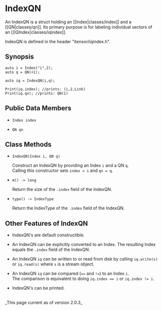 # IndexQN

An IndexQN is a struct holding an [[Index|classes/index]] and a [[QN|classes/qn]]. Its primary
purpose is for labeling individual sectors of an [[IQIndex|classes/iqindex]].

IndexQN is defined in the header "itensor/iqindex.h".

## Synopsis

    auto i = Index("i",2);
    auto q = QN(+1);

    auto iq = IndexQN(i,q);

    Print(iq.index); //prints: (i,2,Link)
    Print(iq.qn); //prints: QN(1)

## Public Data Members

* `Index index`

* `QN qn`

## Class Methods

* `IndexQN(Index i, QN q)`
 
  Construct an IndexQN by providing an Index `i` and a QN `q`. <br/>
  Calling this constructor sets `index = i` and `qn = q`.

* `m() -> long`

  Return the size of the `.index` field of the IndexQN.

* `type() -> IndexType`

  Return the IndexType of the `.index` field of the IndexQN.

## Other Features of IndexQN

* IndexQN's are default constructible.

* An IndexQN can be explicitly converted to an Index. The resulting 
  Index equals the `.index` field of the IndexQN.

* An IndexQN `iq` can be written to or read from disk by calling 
  `iq.write(s)` or `iq.read(s)` where `s` is a stream object.

* An IndexQN `iq` can be compared (`==` and `!=`) to an Index `i`.<br/>
  The comparison is equivalent to doing `iq.index == i` or `iq.index != i`.

* IndexQN's can be printed.

<br/>
_This page current as of version 2.0.3_

